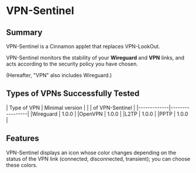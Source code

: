# VPN-Sentinel

## Summary

VPN-Sentinel is a Cinnamon applet that replaces VPN-LookOut.

VPN-Sentinel monitors the stability of your **Wireguard** and **VPN** links, and acts according to the security policy you have chosen.

(Hereafter, "VPN" also includes Wireguard.)

## Types of VPNs Successfully Tested

| Type of VPN | Minimal version |
|             | of VPN-Sentinel |
|-------------|-----------------|
|Wireguard    | 1.0.0           |
|OpenVPN      | 1.0.0           |
|L2TP         | 1.0.0           |
|PPTP         | 1.0.0           |

## Features

VPN-Sentinel displays an icon whose color changes depending on the status of the VPN link (connected, disconnected, transient); you can choose these colors.

